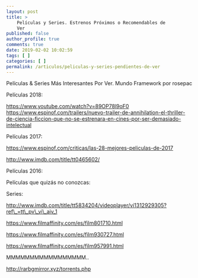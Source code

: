 ```yaml
---
layout: post
title: >
    Películas y Series. Estrenos Próximos o Recomendables de
    Ver
published: false
author_profile: true
comments: true
date: 2019-02-02 10:02:59
tags: [ ]
categories: [ ]
permalink: /articulos/peliculas-y-series-pendientes-de-ver
---
```

Películas & Series Más Interesantes Por Ver. Mundo Framework por rosepac

Películas 2018:
  

  

  

  

  

  

  
https://www.youtube.com/watch?v=89OP78l9oF0 https://www.espinof.com/trailers/nuevo-trailer-de-annihilation-el-thriller-de-ciencia-ficcion-que-no-se-estrenara-en-cines-por-ser-demasiado-intelectual

Películas 2017:


  

  
https://www.espinof.com/criticas/las-28-mejores-peliculas-de-2017


  

  

  

  

  

  

  

  

  

  
http://www.imdb.com/title/tt0465602/
  

  

  

  

  

  


Películas 2016:
  

  


Películas que quizás no conozcas:
  


Series:

http://www.imdb.com/title/tt5834204/videoplayer/vi1312929305?ref\_=tt\_pv\_vi\_aiv_1
  
https://www.filmaffinity.com/es/film801710.html
  
https://www.filmaffinity.com/es/film930727.html
  
https://www.filmaffinity.com/es/film957991.html

MMMMMMMMMMMMMMMMM..
  
http://rarbgmirror.xyz/torrents.php